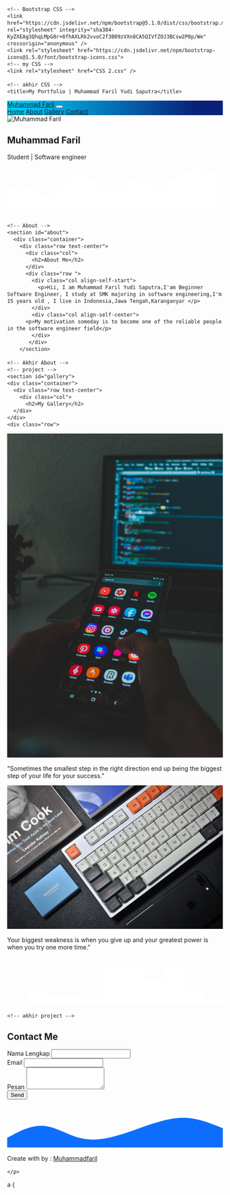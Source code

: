 



  <head>
    <!-- Required meta tags -->
    <meta charset="utf-8" />
    <meta name="viewport" content="width=device-width, initial-scale=1" />

    <!-- Bootstrap CSS -->
    <link href="https://cdn.jsdelivr.net/npm/bootstrap@5.1.0/dist/css/bootstrap.min.css" rel="stylesheet" integrity="sha384-KyZXEAg3QhqLMpG8r+8fhAXLRk2vvoC2f3B09zVXn8CA5QIVfZOJ3BCsw2P0p/We" crossorigin="anonymous" />
    <link rel="stylesheet" href="https://cdn.jsdelivr.net/npm/bootstrap-icons@1.5.0/font/bootstrap-icons.css">
    <!-- my CSS -->
    <link rel="stylesheet" href="CSS 2.css" />

    <!-- akhir CSS -->
    <title>My Portfolio | Muhammad Faril Yudi Saputra</title>
  </head>
  <body id="home">
    <!-- Navbar -->
    <nav class="navbar navbar-expand-lg navbar-dark fixed-top" style="background-color: rgb(0, 36, 19); background: linear-gradient(90deg, rgba(0, 36, 19, 1) 0%, rgba(0, 212, 255, 1) 0%, rgba(9, 33, 121, 1) 87%)">
      <div class="container">
        <a class="navbar-brand" href="#">Muhammad Faril</a>
        <button class="navbar-toggler" type="button" data-bs-toggle="collapse" data-bs-target="#navbarNavAltMarkup" aria-controls="navbarNavAltMarkup" aria-expanded="false" aria-label="Toggle navigation">
          <span class="navbar-toggler-icon"></span>
        </button>
        <div class="collapse navbar-collapse" id="navbarNavAltMarkup">
          <div class="navbar-nav ms-auto">
            <a class="nav-link active" aria-current="page" href="#home">Home</a>
            <a class="nav-link" href="#about">About</a>
            <a class="nav-link" href="#gallery">Gallery</a>
            <a class="nav-link" href="#contact">Contact</a>
          </div>
        </div>
      </div>
    </nav>
    <!-- Akhir navbar -->
    <!-- jumbotron -->
    <section class="jumbotron text-center">
      <img src="foto coding 6.jpg" alt="Muhammad Faril" width="150" class="rounded-circle img-thumbnail" />
      <h1 class="display-4">Muhammad Faril</h1>
      <p class="lead">Student | Software engineer</p>
      <svg xmlns="http://www.w3.org/2000/svg" viewBox="0 0 1440 320">
        <path
          fill="#ffffff"
          fill-opacity="1"
          d="M0,160L24,149.3C48,139,96,117,144,133.3C192,149,240,203,288,192C336,181,384,107,432,74.7C480,43,528,53,576,90.7C624,128,672,192,720,181.3C768,171,816,85,864,74.7C912,64,960,128,1008,133.3C1056,139,1104,85,1152,53.3C1200,21,1248,11,1296,16C1344,21,1392,43,1416,53.3L1440,64L1440,320L1416,320C1392,320,1344,320,1296,320C1248,320,1200,320,1152,320C1104,320,1056,320,1008,320C960,320,912,320,864,320C816,320,768,320,720,320C672,320,624,320,576,320C528,320,480,320,432,320C384,320,336,320,288,320C240,320,192,320,144,320C96,320,48,320,24,320L0,320Z"
        ></path>
      </svg>
    </section>
    <!-- akhir jumbotron -->

    <!-- About -->
    <section id="about">
      <div class="container">
        <div class="row text-center">
          <div class="col">
            <h2>About Me</h2>
          </div>
          <div class="row ">
            <div class="col align-self-start">
              <p>Hii, I am Muhammad Faril Yudi Saputra,I'am Beginner Software Engineer, I study at SMK majoring in software engineering,I'm 15 years old , I live in Indonesia,Jawa Tengah,Karanganyar </p>
            </div>
            <div class="col align-self-center">
          <p>My motivation someday is to become one of the reliable people in the software engineer field</p>
            </div>
           </div>  
        </section>

    <!-- Akhir About -->
    <!-- project -->
    <section id="gallery">
    <div class="container">
      <div class="row text-center">
        <div class="col">
          <h2>My Gallery</h2>
      </div>
    </div>
    <div class="row">
</div>
   <div class="col-md-4 mb-3">
 <div class="card">
    </div>
      <img src="arpad-czapp-wS250FJl5Uw-unsplash.jpg" class="card-img-top" alt="Gallery">
      <div class="card-body">
        <p class="card-text">"Sometimes the smallest step in the right direction end up being the biggest step of your life for your success."</p>
      </div>
    </div>
   <div class="col-md-4 mb-3">
 <div class="card">
    </div>
      <img src="jay-zhang-mFtcZzLruCQ-unsplash.jpg" class="card-img-top" alt="Gallery">
      <div class="card-body">
        <p class="card-text">Your biggest weakness is when you give up and your greatest power is when you try one more time."</p>
      </div>
    </div>
    <svg xmlns="http://www.w3.org/2000/svg" viewBox="0 0 1440 320"><path fill="#ffffff" fill-opacity="10" d="M0,32L0,320L130.9,320L130.9,224L261.8,224L261.8,256L392.7,256L392.7,256L523.6,256L523.6,288L654.5,288L654.5,64L785.5,64L785.5,32L916.4,32L916.4,160L1047.3,160L1047.3,64L1178.2,64L1178.2,224L1309.1,224L1309.1,288L1440,288L1440,320L1309.1,320L1309.1,320L1178.2,320L1178.2,320L1047.3,320L1047.3,320L916.4,320L916.4,320L785.5,320L785.5,320L654.5,320L654.5,320L523.6,320L523.6,320L392.7,320L392.7,320L261.8,320L261.8,320L130.9,320L130.9,320L0,320L0,320Z"></path></svg>
  </section>
    
      
    <!-- akhir project -->
  <!--  contact -->
  <section id="contact">
    <div class="container">
      <div class="row text-center mb-3">
        <div class="col">
          <h2>Contact Me</h2>
        </div>
      </div>
      <div class="row justify-content-center">
        <div class="col-md-8">
          <form>
            <div class="mb-3">
              <label for="name" class="form-label"></label>Nama Lengkap
              <input type="text" class="form-control" id="name" aria-describedby="name">
            </div>
          <form>
            <div class="mb-3">
              <label for="email" class="form-label">Email </label>
              <input type="email" class="form-control" id="email" aria-describedby="Email">
            </div><div class="mb-3">
              <label for="pesan" class="form-label">Pesan</label>
              <textarea class="form-control" id="pesan" rows="3"></textarea>
              </div>
          <button type="submit" class="btn btn-primary">Send</button>
          </form>
        </div>
      </div>
    </div><svg xmlns="http://www.w3.org/2000/svg" viewBox="0 0 1440 320"><path fill="#0d6efd" fill-opacity="1" d="M0,256L40,234.7C80,213,160,171,240,176C320,181,400,235,480,256C560,277,640,267,720,245.3C800,224,880,192,960,165.3C1040,139,1120,117,1200,122.7C1280,128,1360,160,1400,176L1440,192L1440,320L1400,320C1360,320,1280,320,1200,320C1120,320,1040,320,960,320C880,320,800,320,720,320C640,320,560,320,480,320C400,320,320,320,240,320C160,320,80,320,40,320L0,320Z"></path></svg>
  </section>

  <!-- akhir contact -->
  <!-- footer -->
  <footer class="bg-primary text-white text-center pb-5">
    <p>Create with<i class="bi bi-heart-fill text-danger"></i>  by : <a href="https://www.instagram.com/muhammadfaril_45/" class="text-white fw-bold">Muhammadfaril</a>

    </p>
  </footer>
  <!-- akhir footer -->
    <script src="https://cdn.jsdelivr.net/npm/bootstrap@5.1.0/dist/js/bootstrap.bundle.min.js" integrity="sha384-U1DAWAznBHeqEIlVSCgzq+c9gqGAJn5c/t99JyeKa9xxaYpSvHU5awsuZVVFIhvj" crossorigin="anonymous"></script>
  </body>
</html>a {
  
       
